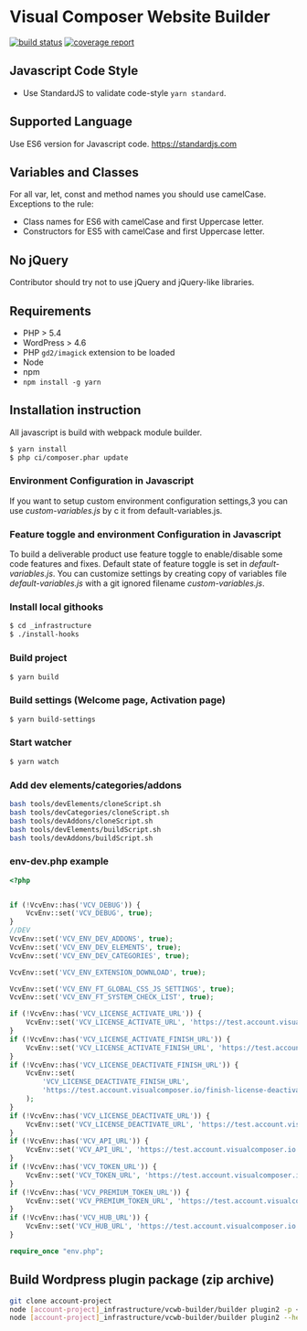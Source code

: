 # Visual Composer Website Builder

[![build status](https://gitlab.com/visual-composer-website-builder/builder/badges/master/build.svg)](https://gitlab.com/visual-composer-website-builder/builder/commits/master)
[![coverage report](https://gitlab.com/visual-composer-website-builder/builder/badges/master/coverage.svg)](https://gitlab.com/visual-composer-website-builder/builder/commits/master)


## Javascript Code Style
* Use StandardJS to validate code-style `yarn standard`.

## Supported Language
Use ES6 version for Javascript code. https://standardjs.com

## Variables and Classes
For all var, let, const and method names you should use camelCase.
Exceptions to the rule:
* Class names for ES6 with camelCase and first Uppercase letter.
* Constructors for ES5 with camelCase and first Uppercase letter.

## No jQuery
Contributor should try not to use jQuery and jQuery-like libraries.

## Requirements
* PHP > 5.4
* WordPress > 4.6
* PHP `gd2/imagick` extension to be loaded
* Node
* npm
* `npm install -g yarn`

## Installation instruction
All javascript is build with webpack module builder.

``` sh
$ yarn install
$ php ci/composer.phar update
```
### Environment Configuration in Javascript
If you want to setup custom environment configuration settings,3 you can use *custom-variables.js* by c it from default-variables.js.

### Feature toggle and environment Configuration in Javascript
To build a deliverable product use feature toggle to enable/disable some code features and fixes. Default state of feature toggle is set in *default-variables.js*. 
You can customize settings by creating copy of variables file *default-variables.js* with a git ignored filename *custom-variables.js*.

### Install local githooks
```sh
$ cd _infrastructure
$ ./install-hooks
```
### Build project
```sh
$ yarn build
```
### Build settings (Welcome page, Activation page)
```sh
$ yarn build-settings
```
### Start watcher
```sh
$ yarn watch
```

###  Add dev elements/categories/addons ###
```sh
bash tools/devElements/cloneScript.sh
bash tools/devCategories/cloneScript.sh
bash tools/devAddons/cloneScript.sh
bash tools/devElements/buildScript.sh
bash tools/devAddons/buildScript.sh
```

### env-dev.php example
```php
<?php


if (!VcvEnv::has('VCV_DEBUG')) {
    VcvEnv::set('VCV_DEBUG', true);
}
//DEV
VcvEnv::set('VCV_ENV_DEV_ADDONS', true);
VcvEnv::set('VCV_ENV_DEV_ELEMENTS', true);
VcvEnv::set('VCV_ENV_DEV_CATEGORIES', true);

VcvEnv::set('VCV_ENV_EXTENSION_DOWNLOAD', true);

VcvEnv::set('VCV_ENV_FT_GLOBAL_CSS_JS_SETTINGS', true);
VcvEnv::set('VCV_ENV_FT_SYSTEM_CHECK_LIST', true);

if (!VcvEnv::has('VCV_LICENSE_ACTIVATE_URL')) {
    VcvEnv::set('VCV_LICENSE_ACTIVATE_URL', 'https://test.account.visualcomposer.io/activation');
}
if (!VcvEnv::has('VCV_LICENSE_ACTIVATE_FINISH_URL')) {
    VcvEnv::set('VCV_LICENSE_ACTIVATE_FINISH_URL', 'https://test.account.visualcomposer.io/finish-license-activation');
}
if (!VcvEnv::has('VCV_LICENSE_DEACTIVATE_FINISH_URL')) {
    VcvEnv::set(
        'VCV_LICENSE_DEACTIVATE_FINISH_URL',
        'https://test.account.visualcomposer.io/finish-license-deactivation'
    );
}
if (!VcvEnv::has('VCV_LICENSE_DEACTIVATE_URL')) {
    VcvEnv::set('VCV_LICENSE_DEACTIVATE_URL', 'https://test.account.visualcomposer.io/deactivate-license');
}
if (!VcvEnv::has('VCV_API_URL')) {
    VcvEnv::set('VCV_API_URL', 'https://test.account.visualcomposer.io');
}
if (!VcvEnv::has('VCV_TOKEN_URL')) {
    VcvEnv::set('VCV_TOKEN_URL', 'https://test.account.visualcomposer.io/authorization-token');
}
if (!VcvEnv::has('VCV_PREMIUM_TOKEN_URL')) {
    VcvEnv::set('VCV_PREMIUM_TOKEN_URL', 'https://test.account.visualcomposer.io/authorization-token');
}
if (!VcvEnv::has('VCV_HUB_URL')) {
    VcvEnv::set('VCV_HUB_URL', 'https://test.account.visualcomposer.io');
}

require_once "env.php";
```

## Build Wordpress plugin package (zip archive)
```sh
git clone account-project
node [account-project]_infrastructure/vcwb-builder/builder plugin2 -p <directoryWhereToPlaceZipArchive>
node [account-project]_infrastructure/vcwb-builder/builder plugin2 --help # for more info
```
